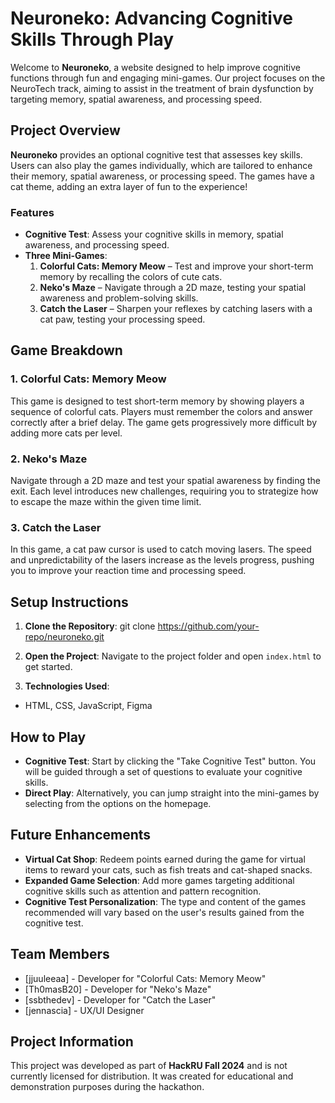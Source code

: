 # Neuroneko: Advancing Cognitive Skills Through Play

Welcome to **Neuroneko**, a website designed to help improve cognitive functions through fun and engaging mini-games. Our project focuses on the NeuroTech track, aiming to assist in the treatment of brain dysfunction by targeting memory, spatial awareness, and processing speed.

## Project Overview

**Neuroneko** provides an optional cognitive test that assesses key skills. Users can also play the games individually, which are tailored to enhance their memory, spatial awareness, or processing speed. The games have a cat theme, adding an extra layer of fun to the experience!

### Features

- **Cognitive Test**: Assess your cognitive skills in memory, spatial awareness, and processing speed.
- **Three Mini-Games**:
  1. **Colorful Cats: Memory Meow** – Test and improve your short-term memory by recalling the colors of cute cats.
  2. **Neko's Maze** – Navigate through a 2D maze, testing your spatial awareness and problem-solving skills.
  3. **Catch the Laser** – Sharpen your reflexes by catching lasers with a cat paw, testing your processing speed.

## Game Breakdown

### 1. Colorful Cats: Memory Meow

This game is designed to test short-term memory by showing players a sequence of colorful cats. Players must remember the colors and answer correctly after a brief delay. The game gets progressively more difficult by adding more cats per level.

### 2. Neko's Maze

Navigate through a 2D maze and test your spatial awareness by finding the exit. Each level introduces new challenges, requiring you to strategize how to escape the maze within the given time limit.

### 3. Catch the Laser

In this game, a cat paw cursor is used to catch moving lasers. The speed and unpredictability of the lasers increase as the levels progress, pushing you to improve your reaction time and processing speed.

## Setup Instructions

1. **Clone the Repository**:
git clone https://github.com/your-repo/neuroneko.git

2. **Open the Project**:
Navigate to the project folder and open `index.html` to get started.

3. **Technologies Used**:
- HTML, CSS, JavaScript, Figma

## How to Play

- **Cognitive Test**: Start by clicking the "Take Cognitive Test" button. You will be guided through a set of questions to evaluate your cognitive skills.
- **Direct Play**: Alternatively, you can jump straight into the mini-games by selecting from the options on the homepage.

## Future Enhancements

- **Virtual Cat Shop**: Redeem points earned during the game for virtual items to reward your cats, such as fish treats and cat-shaped snacks.
- **Expanded Game Selection**: Add more games targeting additional cognitive skills such as attention and pattern recognition.
- **Cognitive Test Personalization**: The type and content of the games recommended will vary based on the user's results gained from the cognitive test.

## Team Members

- [jjuuleeaa] - Developer for "Colorful Cats: Memory Meow"
- [Th0masB20] - Developer for "Neko's Maze"
- [ssbthedev] - Developer for "Catch the Laser"
- [jennascia] - UX/UI Designer

## Project Information

This project was developed as part of **HackRU Fall 2024** and is not currently licensed for distribution. It was created for educational and demonstration purposes during the hackathon.
